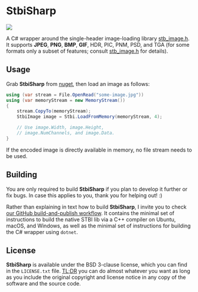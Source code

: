 # StbiSharp

![](https://github.com/tom94/stbi-sharp/workflows/CI/badge.svg)

A C# wrapper around the single-header image-loading library [stb_image.h](https://github.com/nothings/stb/blob/master/stb_image.h). It supports __JPEG__, __PNG__, __BMP__, __GIF__, HDR, PIC, PNM, PSD, and TGA (for some formats only a subset of features; consult [stb_image.h](https://github.com/nothings/stb/blob/master/stb_image.h) for details).

## Usage

Grab __StbiSharp__ from [nuget](https://www.nuget.org/packages/StbiSharp/), then load an image as follows:
```csharp
using (var stream = File.OpenRead("some-image.jpg"))
using (var memoryStream = new MemoryStream())
{
    stream.CopyTo(memoryStream);
    StbiImage image = Stbi.LoadFromMemory(memoryStream, 4);

    // Use image.Width, image.Height,
    // image.NumChannels, and image.Data.
}
```
If the encoded image is directly available in memory, no file stream needs to be used.


## Building

You are only required to build __StbiSharp__ if you plan to develop it further or fix bugs. In case this applies to you, thank you for helping out! :)

Rather than explaining in text how to build __StbiSharp__, I invite you to check [our GitHub build-and-publish workflow](https://github.com/Tom94/stbi-sharp/blob/master/.github/workflows/main.yml). It contains the minimal set of instructions to build the native STBI lib via a C++ compiler on Ubuntu, macOS, and Windows, as well as the minimal set of instructions for building the C# wrapper using `dotnet`.


## License

__StbiSharp__ is available under the BSD 3-clause license, which you can find in the `LICENSE.txt` file. [TL;DR](https://tldrlegal.com/license/bsd-3-clause-license-(revised)) you can do almost whatever you want as long as you include the original copyright and license notice in any copy of the software and the source code.
